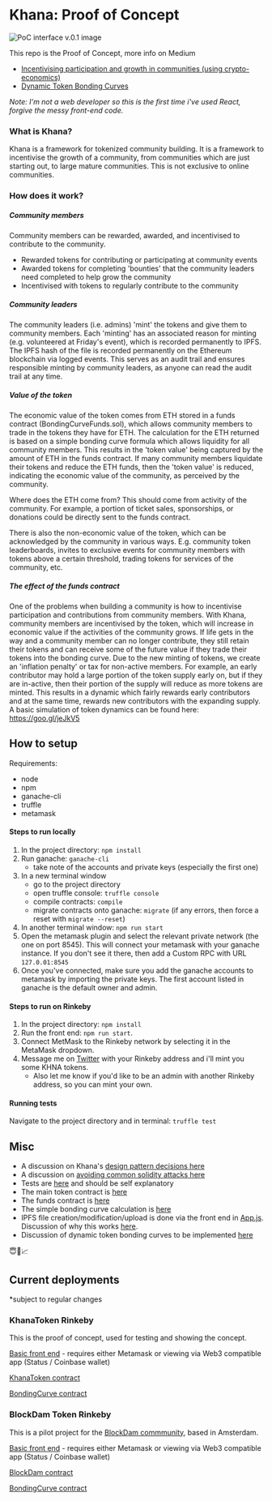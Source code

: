 # Khana: Proof of Concept

![PoC interface v.0.1 image](https://raw.githubusercontent.com/mrdavey/KhanaFramework/master/Khana%20POC/PoC.v.0.1.png)

This repo is the Proof of Concept, more info on Medium
 - [Incentivising participation and growth in communities (using crypto-economics)](https://medium.com/@mrdavey/incentivising-participation-and-growth-in-communities-using-crypto-economics-5a369dd7f5fc)
  - [Dynamic Token Bonding Curves](https://medium.com/@mrdavey/dynamic-token-bonding-curves-41d36e43befa)

_Note: I'm not a web developer so this is the first time i've used React, forgive the messy front-end code._

### What is Khana?
Khana is a framework for tokenized community building. It is a framework to incentivise the growth of a community, from communities which are just starting out, to large mature communities. This is not exclusive to online communities.

### How does it work?
##### Community members
Community members can be rewarded, awarded, and incentivised to contribute to the community.
* Rewarded tokens for contributing or participating at community events
* Awarded tokens for completing 'bounties' that the community leaders need completed to help grow the community
* Incentivised with tokens to regularly contribute to the community

##### Community leaders
The community leaders (i.e. admins) 'mint' the tokens and give them to community members. Each 'minting' has an associated reason for minting (e.g. volunteered at Friday's event), which is recorded permanently to IPFS. The IPFS hash of the file is recorded permanently on the Ethereum blockchain via logged events. This serves as an audit trail and ensures responsible minting by community leaders, as anyone can read the audit trail at any time.

##### Value of the token
The economic value of the token comes from ETH stored in a funds contract (BondingCurveFunds.sol), which allows community members to trade in the tokens they have for ETH. The calculation for the ETH returned is based on a simple bonding curve formula which allows liquidity for all community members. This results in the 'token value' being captured by the amount of ETH in the funds contract. If many community members liquidate their tokens and reduce the ETH funds, then the 'token value' is reduced, indicating the economic value of the community, as perceived by the community.

Where does the ETH come from? This should come from activity of the community. For example, a portion of ticket sales, sponsorships, or donations could be directly sent to the funds contract.

There is also the non-economic value of the token, which can be acknowledged by the community in various ways. E.g. community token leaderboards, invites to exclusive events for community members with tokens above a certain threshold, trading tokens for services of the community, etc.

##### The effect of the funds contract
One of the problems when building a community is how to incentivise participation and contributions from community members. With Khana, community members are incentivised by the token, which will increase in economic value if the activities of the community grows. If life gets in the way and a community member can no longer contribute, they still retain their tokens and can receive some of the future value if they trade their tokens into the bonding curve.
Due to the new minting of tokens, we create an 'inflation penalty' or tax for non-active members. For example, an early contributor may hold a large portion of the token supply early on, but if they are in-active, then their portion of the supply will reduce as more tokens are minted. This results in a dynamic which fairly rewards early contributors and at the same time, rewards new contributors with the expanding supply.
A basic simulation of token dynamics can be found here: https://goo.gl/jeJkV5

## How to setup
Requirements:
* node
* npm
* ganache-cli
* truffle
* metamask

#### Steps to run locally
1. In the project directory: `npm install`
2. Run ganache: `ganache-cli`
    * take note of the accounts and private keys (especially the first one)
3. In a new terminal window
    * go to the project directory
    * open truffle console: `truffle console`
    * compile contracts: `compile`
    * migrate contracts onto ganache: `migrate` (if any errors, then force a reset with `migrate --reset`)
4. In another terminal window: `npm run start`
5. Open the metamask plugin and select the relevant private network (the one on port 8545). This will connect your metamask with your ganache instance. If you don't see it there, then add a Custom RPC with URL `127.0.01:8545`
6. Once you've connected, make sure you add the ganache accounts to metamask by importing the private keys. The first account listed in ganache is the default owner and admin.

#### Steps to run on Rinkeby
1. In the project directory: `npm install`
2. Run the front end: `npm run start`.
3. Connect MetMask to the Rinkeby network by selecting it in the MetaMask dropdown.
4. Message me on [Twitter](https://twitter.com/daveytea) with your Rinkeby address and i'll mint you some KHNA tokens.
    * Also let me know if you'd like to be an admin with another Rinkeby address, so you can mint your own.

#### Running tests
Navigate to the project directory and in terminal: `truffle test`

## Misc
* A discussion on Khana's [design pattern decisions here](https://github.com/mrdavey/KhanaFramework/blob/master/Khana%20POC/design_pattern_desicions.md)
* A discussion on [avoiding common solidity attacks here](https://github.com/mrdavey/KhanaFramework/blob/master/Khana%20POC/avoiding_common_attacks.md)
* Tests are [here](https://github.com/mrdavey/KhanaFramework/tree/master/Khana%20POC/test) and should be self explanatory
* The main token contract is [here](https://github.com/mrdavey/KhanaFramework/blob/master/Khana%20POC/contracts/KhanaToken.sol)
* The funds contract is [here](https://github.com/mrdavey/KhanaFramework/blob/master/Khana%20POC/contracts/BondingCurveFunds.sol)
* The simple bonding curve calculation is [here](https://github.com/mrdavey/KhanaFramework/blob/03a96a0a5d9535c53daf961e745d760e5e08c9ca/Khana%20POC/contracts/KhanaToken.sol#L198)
* IPFS file creation/modification/upload is done via the front end in [App.js](https://github.com/mrdavey/KhanaFramework/blob/master/Khana%20POC/src/App.js). Discussion of why this works [here](https://github.com/mrdavey/KhanaFramework/blob/master/Khana%20POC/design_pattern_desicions.md#storage-of-audit-records-in-ipfs).
* Discussion of dynamic token bonding curves to be implemented [here](https://medium.com/@mrdavey/dynamic-token-bonding-curves-41d36e43befa)


😇🤗📈

## Current deployments
*subject to regular changes

### KhanaToken Rinkeby
This is the proof of concept, used for testing and showing the concept.

[Basic front end](http://khana.io/app/) - requires either Metamask or viewing via Web3 compatible app (Status / Coinbase wallet)

[KhanaToken contract](https://rinkeby.etherscan.io/address/0xafcb7969c32e213ab5482c972f151154c1a73f77)

[BondingCurve contract](https://rinkeby.etherscan.io/address/0x7b12642dfc0a675f2c6edc6515a2b5e6a1003972)

### BlockDam Token Rinkeby
This is a pilot project for the [BlockDam commmunity](https://www.meetup.com/Permissionless-Society/), based in Amsterdam.

[Basic front end](http://khana.io/app/blockdam) - requires either Metamask or viewing via Web3 compatible app (Status / Coinbase wallet)

[BlockDam contract](https://rinkeby.etherscan.io/address/0xafcb7969c32e213ab5482c972f151154c1a73f77)

[BondingCurve contract](https://rinkeby.etherscan.io/address/0x7b12642dfc0a675f2c6edc6515a2b5e6a1003972)

